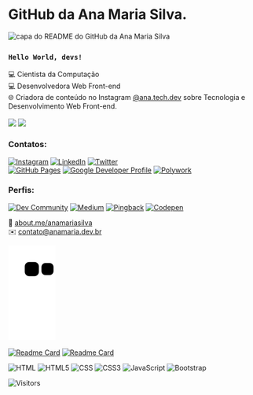 # GitHub da Ana Maria Silva.

<img src="https://www.anamaria.dev.br/capa_github_anamaria.png" alt="capa do README do GitHub da Ana Maria Silva" title="README do GitHub da Ana Maria Silva">

### <code>Hello World, devs!</code>

💻 Cientista da Computação<br>
💻 Desenvolvedora Web Front-end<br>
🌐 Criadora de conteúdo no Instagram <a href="https://www.instagram.com/ana.tech.dev/">@ana.tech.dev</a> sobre Tecnologia e Desenvolvimento Web Front-end.
<br><br>
<a href="https://www.anamariasilva.com.br"><img src="https://img.shields.io/static/v1?label=Site&message=www.anamariasilva.com.br&logo=website&logoColor=white&color=blue&style=plastic"/></a>
<a href="https://www.anamaria.dev.br"><img src="https://img.shields.io/static/v1?label=Site&message=www.anamaria.dev.br&logo=website&logoColor=white&color=blue&style=plastic"/></a> 

### Contatos:

<a href="https://www.instagram.com/ana.tech.dev/"><img alt="Instagram" src="https://img.shields.io/badge/ana.tech.dev-%23E4405F.svg?style=plastic&logo=Instagram&logoColor=white&color=blue"/></a> <a href="https://www.linkedin.com/in/anamariasilva"><img alt="LinkedIn" src="https://img.shields.io/badge/LinkedIn-%23E4405F.svg?style=plastic&logo=linkedin&logoColor=white&color=blue"/></a> <a href="https://twitter.com/_anamariasilva_"><img alt="Twitter" src="https://img.shields.io/badge/Twitter-%23E4405F.svg?style=plastic&logo=Twitter&logoColor=white&color=blue"/></a>
<br>
<a href="https://anamariasilva.github.io/"><img alt="GitHub Pages" src="https://img.shields.io/badge/GitHub Pages-%23E4405F.svg?style=plastic&logo=GitHub&logoColor=white&color=black"/></a> <a href="https://g.dev/anamariasilva/"><img alt="Google Developer Profile" src="https://img.shields.io/badge/Google Developer Profile-%23E4405F.svg?style=plastic&logo=Google&logoColor=white&color=black"/></a> <a href="https://www.polywork.com/anamariasilva"><img alt="Polywork" src="https://img.shields.io/badge/polywork.com/anamariasilva-%23E4405F.svg?style=plastic&logo=Link&logoColor=white&color=black"/></a>   

### Perfis:
<a href="https://dev.to/anamaria"><img alt="Dev Community" src="https://img.shields.io/badge/dev.to-%23E4405F.svg?style=plastic&logo=dev.to&logoColor=white&color=black"/></a>
<a href="https://medium.com/@anamariasilva_"><img alt="Medium" src="https://img.shields.io/badge/Medium-%23E4405F.svg?style=plastic&logo=medium&logoColor=white&color=black"/></a>
<a href="https://pingback.com/anamariasilva"><img alt="Pingback" src="https://img.shields.io/badge/Pingback-%23E4405F.svg?style=plastic&logo=pingback&logoColor=white&color=black"/></a>
<a href="https://codepen.io/anamariasilva"><img alt="Codepen" src="https://img.shields.io/badge/Codepen-%23E4405F.svg?style=plastic&logo=codepen&logoColor=white&color=black"/></a>

💬 <a href="https://about.me/anamariasilva">about.me/anamariasilva</a><br>
✉️ <a href="mailto:contato@anamaria.dev.br">contato@anamaria.dev.br</a>

![Snake animation](https://github.com/anamariasilva/anamariasilva/blob/output/github-contribution-grid-snake.svg)

[![Readme Card](https://github-readme-stats.vercel.app/api/pin/?username=anamariasilva&repo=anamariasilva)](https://github.com/anamariasilva/anamariasilva) [![Readme Card](https://github-readme-stats.vercel.app/api/pin/?username=anamariasilva&repo=anamariasilva.github.io)](https://github.com/anamariasilva/anamariasilva.github.io)

<img alt="HTML" src="https://img.shields.io/badge/HTML-239120?style=plastic&logo=html5&logoColor=white"/> <img alt="HTML5" src="https://img.shields.io/badge/HTML5-E34F26?style=plastic&logo=html5&logoColor=white"/> <img alt="CSS" src="https://img.shields.io/badge/CSS-239120?&style=plastic&logo=css3&logoColor=white"/> <img alt="CSS3" src="https://img.shields.io/badge/CSS3-1572B6?style=plastic&logo=css3&logoColor=white"/> <img alt="JavaScript" src="https://img.shields.io/badge/JavaScript-323330?style=plastic&logo=javascript&logoColor=F7DF1E"/> <img alt="Bootstrap" src="https://img.shields.io/badge/Bootstrap-563D7C?style=plastic&logo=bootstrap&logoColor=white"/> 

![Visitors](https://api.visitorbadge.io/api/visitors?path=anamariasilva&label=visualizações&labelColor=%23002857&countColor=%23000000&style=plastic)

<!--
**anamariasilva/anamariasilva** is a ✨ _special_ ✨ repository because its `README.md` (this file) appears on your GitHub profile.
Vi
Here are some ideas to get you started:

- 🔭 I’m currently working on ...
- 🌱 I’m currently learning ...
- 👯 I’m looking to collaborate on ...
- 🤔 I’m looking for help with ...
- 💬 Ask me about ...
- 📫 How to reach me: ...
- 😄 Pronouns: ...
- ⚡ Fun fact: ...
-->

